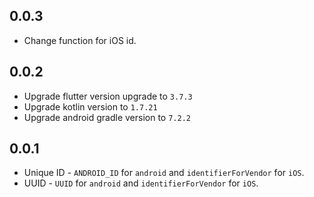 ## 0.0.3

- Change function for iOS id.

## 0.0.2

- Upgrade flutter version upgrade to `3.7.3`
- Upgrade kotlin version to `1.7.21`
- Upgrade android gradle version to `7.2.2`

## 0.0.1

- Unique ID - `ANDROID_ID` for `android` and `identifierForVendor` for `iOS`.
- UUID - `UUID` for `android` and `identifierForVendor` for `iOS`.
